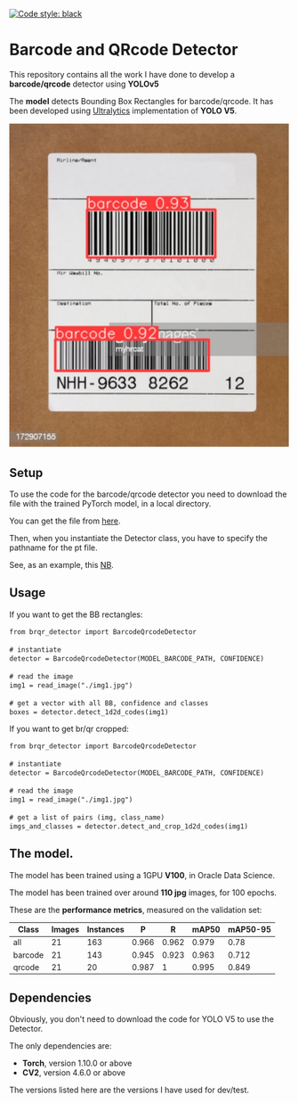 [![Code style: black](https://img.shields.io/badge/code%20style-black-000000.svg)](https://github.com/psf/black)
# Barcode and QRcode Detector
This repository contains all the work I have done to develop a **barcode/qrcode** detector using **YOLOv5**

The **model** detects Bounding Box Rectangles for barcode/qrcode. It has been developed using [Ultralytics](https://github.com/ultralytics/yolov5) implementation of **YOLO V5**.

![barcodes detected](https://github.com/luigisaetta/1d2d-code-detector/blob/main/screenshot.jpg "barcodes")

## Setup
To use the code for the barcode/qrcode detector you need to download the file with the trained PyTorch model, in a local directory.

You can get the file from [here](https://objectstorage.eu-frankfurt-1.oraclecloud.com/n/frqap2zhtzbe/b/barcode_models/o/best_barcode_data6_yolov5x_100ep.pt).

Then, when you instantiate the Detector class, you have to specify the pathname for the pt file.

See, as an example, this [NB](https://github.com/luigisaetta/1d2d-code-detector/blob/main/test_qrcode_detector.ipynb).

## Usage
If you want to get the BB rectangles:
```
from brqr_detector import BarcodeQrcodeDetector

# instantiate
detector = BarcodeQrcodeDetector(MODEL_BARCODE_PATH, CONFIDENCE)

# read the image
img1 = read_image("./img1.jpg")

# get a vector with all BB, confidence and classes
boxes = detector.detect_1d2d_codes(img1)

```
If you want to get br/qr cropped:
```
from brqr_detector import BarcodeQrcodeDetector

# instantiate
detector = BarcodeQrcodeDetector(MODEL_BARCODE_PATH, CONFIDENCE)

# read the image
img1 = read_image("./img1.jpg")

# get a list of pairs (img, class_name)
imgs_and_classes = detector.detect_and_crop_1d2d_codes(img1)

```

## The model.
The model has been trained using a 1GPU **V100**, in Oracle Data Science.

The model has been trained over around **110 jpg** images, for 100 epochs.

These are the **performance metrics**, measured on the validation set:
    
|Class     |Images  |Instances      |P          |R       |mAP50   |mAP50-95 |
|----------|--------|---------------|-----------|--------|--------|---------|
|   all    |   21   |      163      |   0.966   |  0.962 |  0.979 |   0.78  |
| barcode  |   21   |      143      |   0.945   |  0.923 |  0.963 |   0.712 |
| qrcode   |   21   |      20       |   0.987   |  1     |  0.995 |   0.849 |

## Dependencies
Obviously, you don't need to download the code for YOLO V5 to use the Detector.

The only dependencies are:
* **Torch**, version 1.10.0 or above
* **CV2**, version 4.6.0 or above

The versions listed here are the versions I have used for dev/test.

